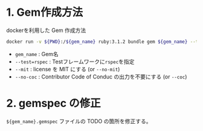 # 1. Gem作成方法

dockerを利用した Gem 作成方法

```sh
docker run -v ${PWD}:/${gem_name} ruby:3.1.2 bundle gem ${gem_name} --test=rspec --mit --no-coc
```
- `gem_name` : Gem名
- `--test=rspec` : Testフレームワークに`rspec`を指定
- `--mit` : license を MIT にする (or `--no-mit`)
- `--no-coc` : Contributor Code of Conduc の出力を不要にする (or `--coc`)

# 2. gemspec の修正
`${gem_name}.gemspec` ファイルの TODO の箇所を修正する。